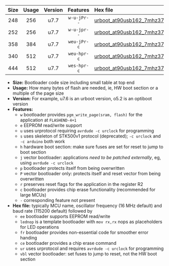 |Size|Usage|Version|Features|Hex file|
|:-:|:-:|:-:|:-:|:--|
|248|256|u7.7|`w-u-jPr--`|[urboot_at90usb162_7mhz3728_115200bps_lednop_ur_vbl.hex](https://raw.githubusercontent.com/stefanrueger/urboot.hex/main/mcus/at90usb162/fcpu_7mhz3728/115200_bps/urboot_at90usb162_7mhz3728_115200bps_lednop_ur_vbl.hex)|
|252|256|u7.7|`w-u-jpr--`|[urboot_at90usb162_7mhz3728_115200bps_lednop_fr_ur_vbl.hex](https://raw.githubusercontent.com/stefanrueger/urboot.hex/main/mcus/at90usb162/fcpu_7mhz3728/115200_bps/urboot_at90usb162_7mhz3728_115200bps_lednop_fr_ur_vbl.hex)|
|358|384|u7.7|`weu-jPr-c`|[urboot_at90usb162_7mhz3728_115200bps_ee_lednop_fr_ce_ur_vbl.hex](https://raw.githubusercontent.com/stefanrueger/urboot.hex/main/mcus/at90usb162/fcpu_7mhz3728/115200_bps/urboot_at90usb162_7mhz3728_115200bps_ee_lednop_fr_ce_ur_vbl.hex)|
|340|512|u7.7|`weu-hpr-c`|[urboot_at90usb162_7mhz3728_115200bps_ee_lednop_fr_ce_ur.hex](https://raw.githubusercontent.com/stefanrueger/urboot.hex/main/mcus/at90usb162/fcpu_7mhz3728/115200_bps/urboot_at90usb162_7mhz3728_115200bps_ee_lednop_fr_ce_ur.hex)|
|444|512|u7.7|`wes-hpr-c`|[urboot_at90usb162_7mhz3728_115200bps_ee_lednop_fr_ce.hex](https://raw.githubusercontent.com/stefanrueger/urboot.hex/main/mcus/at90usb162/fcpu_7mhz3728/115200_bps/urboot_at90usb162_7mhz3728_115200bps_ee_lednop_fr_ce.hex)|

- **Size:** Bootloader code size including small table at top end
- **Usage:** How many bytes of flash are needed, ie, HW boot section or a multiple of the page size
- **Version:** For example, u7.6 is an urboot version, o5.2 is an optiboot version
- **Features:**
  + `w` bootloader provides `pgm_write_page(sram, flash)` for the application at `FLASHEND-4+1`
  + `e` EEPROM read/write support
  + `u` uses urprotocol requiring `avrdude -c urclock` for programming
  + `s` uses skeleton of STK500v1 protocol (deprecated); `-c urclock` and `-c arduino` both work
  + `h` hardware boot section: make sure fuses are set for reset to jump to boot section
  + `j` vector bootloader: applications *need to be patched externally*, eg, using `avrdude -c urclock`
  + `p` bootloader protects itself from being overwritten
  + `P` vector bootloader only: protects itself and reset vector from being overwritten
  + `r` preserves reset flags for the application in the register R2
  + `c` bootloader provides chip erase functionality (recommended for large MCUs)
  + `-` corresponding feature not present
- **Hex file:** typically MCU name, oscillator frequency (16 MHz default) and baud rate (115200 default) followed by
  + `ee` bootloader supports EEPROM read/write
  + `lednop` is a template bootloader with `mov rx,rx` nops as placeholders for LED operations
  + `fr` bootloader provides non-essential code for smoother error handing
  + `ce` bootloader provides a chip erase command
  + `ur` uses urprotocol and requires `avrdude -c urclock` for programming
  + `vbl` vector bootloader: set fuses to jump to reset, not the HW boot section
